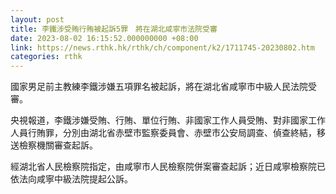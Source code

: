 ```yaml
---
layout: post
title: 李鐵涉受賄行賄被起訴5罪　將在湖北咸寧市法院受審
date: 2023-08-02 16:15:52.000000000 +08:00
link: https://news.rthk.hk/rthk/ch/component/k2/1711745-20230802.htm
categories: rthk
---
```


國家男足前主教練李鐵涉嫌五項罪名被起訴，將在湖北省咸寧市中級人民法院受審。

央視報道，李鐵涉嫌受賄、行賄、單位行賄、非國家工作人員受賄、對非國家工作人員行賄罪，分別由湖北省赤壁市監察委員會、赤壁市公安局調查、偵查終結，移送檢察機關審查起訴。

經湖北省人民檢察院指定，由咸寧市人民檢察院併案審查起訴；近日咸寧檢察院已依法向咸寧中級法院提起公訴。
